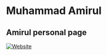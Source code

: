 # Muhammad Amirul

## Amirul personal page

[![Website](https://img.shields.io/website?style=flat-square&url=https%3A%2F%2F4mirul.com%2F)](https://www.4mirul.com/)
